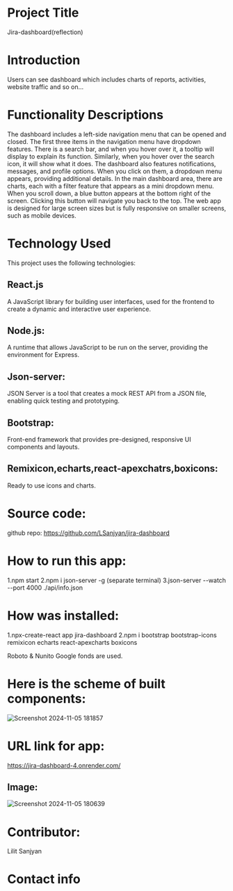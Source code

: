 # Project Title

Jira-dashboard(reflection)

# Introduction

Users can see dashboard which includes charts of reports, activities, website traffic and so on...

# Functionality Descriptions

The dashboard includes a left-side navigation menu that can be opened and closed. The first three items in the navigation menu have dropdown features.
There is a search bar, and when you hover over it, a tooltip will display to explain its function. Similarly, when you hover over the search icon, it will show what it does.
The dashboard also features notifications, messages, and profile options. When you click on them, a dropdown menu appears, providing additional details.
In the main dashboard area, there are charts, each with a filter feature that appears as a mini dropdown menu.
When you scroll down, a blue button appears at the bottom right of the screen. Clicking this button will navigate you back to the top.
The web app is designed for large screen sizes but is fully responsive on smaller screens, such as mobile devices.

# Technology Used

This project uses the following technologies:

## React.js

A JavaScript library for building user interfaces, used for the frontend to create a dynamic and interactive user experience.

## Node.js:

A runtime that allows JavaScript to be run on the server, providing the environment for Express.

## Json-server:

JSON Server is a tool that creates a mock REST API from a JSON file, enabling quick testing and prototyping.

## Bootstrap:

Front-end framework that provides pre-designed, responsive UI components and layouts.

## Remixicon,echarts,react-apexchatrs,boxicons:

Ready to use icons and charts.

# Source code:

github repo: https://github.com/LSanjyan/jira-dashboard

# How to run this app:

1.npm start
2.npm i json-server -g (separate terminal)
3.json-server --watch --port 4000 ./api/info.json

# How was installed:

1.npx-create-react app jira-dashboard
2.npm i bootstrap bootstrap-icons remixicon echarts react-apexcharts boxicons

Roboto & Nunito Google fonds are used.

# Here is the scheme of built components:
![Screenshot 2024-11-05 181857](https://github.com/user-attachments/assets/167fff0e-9773-405e-aba0-8e07f56b25f9)


# URL link for app:

https://jira-dashboard-4.onrender.com/

## Image:
![Screenshot 2024-11-05 180639](https://github.com/user-attachments/assets/457d9d17-325a-4a3e-bc95-b569aaa31913)

# Contributor:

Lilit Sanjyan

# Contact info
